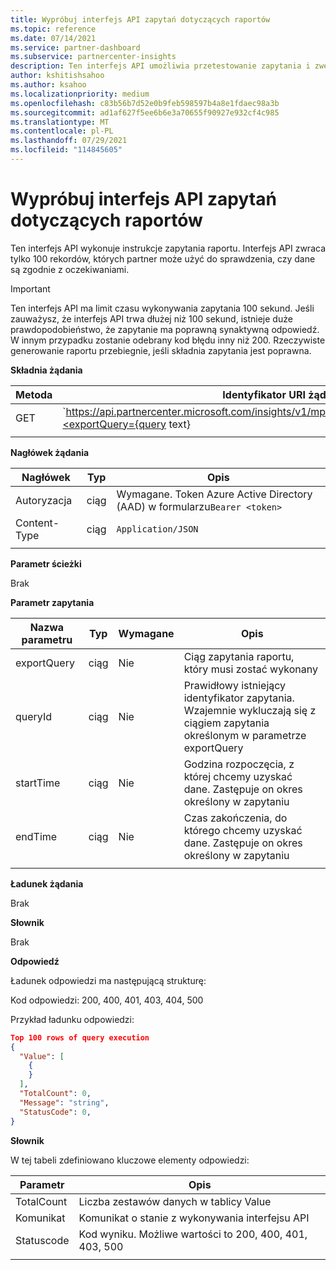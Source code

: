 ```yaml
---
title: Wypróbuj interfejs API zapytań dotyczących raportów
ms.topic: reference
ms.date: 07/14/2021
ms.service: partner-dashboard
ms.subservice: partnercenter-insights
description: Ten interfejs API umożliwia przetestowanie zapytania i zweryfikowanie wyników w Partner Center szczegółowych informacji.
author: kshitishsahoo
ms.author: ksahoo
ms.localizationpriority: medium
ms.openlocfilehash: c83b56b7d52e0b9feb598597b4a8e1fdaec98a3b
ms.sourcegitcommit: ad1af627f5ee6b6e3a70655f90927e932cf4c985
ms.translationtype: MT
ms.contentlocale: pl-PL
ms.lasthandoff: 07/29/2021
ms.locfileid: "114845605"
---
```

# <a name="try-report-queries-api"></a>Wypróbuj interfejs API zapytań dotyczących raportów

Ten interfejs API wykonuje instrukcje zapytania raportu. Interfejs API zwraca tylko 100 rekordów, których partner może użyć do sprawdzenia, czy dane są zgodnie z oczekiwaniami.

> [!IMPORTANT]
> Ten interfejs API ma limit czasu wykonywania zapytania 100 sekund. Jeśli zauważysz, że interfejs API trwa dłużej niż 100 sekund, istnieje duże prawdopodobieństwo, że zapytanie ma poprawną synaktywną odpowiedź. W innym przypadku zostanie odebrany kod błędu inny niż 200. Rzeczywiste generowanie raportu przebiegnie, jeśli składnia zapytania jest poprawna.

**Składnia żądania**

|    Metoda    |    Identyfikator URI żądania    |
|    ----    |    ----    |
|    GET    |    `https://api.partnercenter.microsoft.com/insights/v1/mpn/ScheduledQueries/testQueryResult?<exportQuery={query text}|queryId={queryId}>`    |
|        |        |

**Nagłówek żądania**

|    Nagłówek    |    Typ    |    Opis    |
|    ----    |    ----    |    ----    |
|    Autoryzacja    |    ciąg    |    Wymagane. Token Azure Active Directory (AAD) w formularzu`Bearer <token>`    |
|    Content-Type    |    ciąg    |    `Application/JSON`    |
|        |        |        |

**Parametr ścieżki**

Brak

**Parametr zapytania**

|    Nazwa parametru    |    Typ    |    Wymagane    |    Opis    |
|    ----    |    ----    |    ----    |    ----    |
|    exportQuery     |    ciąg    |    Nie    |    Ciąg zapytania raportu, który musi zostać wykonany     |
|    queryId     |    ciąg    |    Nie    |    Prawidłowy istniejący identyfikator zapytania. Wzajemnie wykluczają się z ciągiem zapytania określonym w parametrze exportQuery    |
|    startTime     |    ciąg    |    Nie    |    Godzina rozpoczęcia, z której chcemy uzyskać dane. Zastępuje on okres określony w zapytaniu    |
|    endTime     |    ciąg    |    Nie    |    Czas zakończenia, do którego chcemy uzyskać dane. Zastępuje on okres określony w zapytaniu    |
|        |        |        |        |

**Ładunek żądania**

Brak

**Słownik**

Brak

**Odpowiedź**

Ładunek odpowiedzi ma następującą strukturę:

Kod odpowiedzi: 200, 400, 401, 403, 404, 500

Przykład ładunku odpowiedzi:

```json
Top 100 rows of query execution 
{ 
  "Value": [ 
    { 
    } 
  ], 
  "TotalCount": 0, 
  "Message": "string", 
  "StatusCode": 0, 
} 
```

**Słownik**

W tej tabeli zdefiniowano kluczowe elementy odpowiedzi:

|    Parametr    |    Opis    |
|    ----    |    ----    |
|    TotalCount     |    Liczba zestawów danych w tablicy Value     |
|    Komunikat     |    Komunikat o stanie z wykonywania interfejsu API     |
|    Statuscode     |    Kod wyniku. Możliwe wartości to 200, 400, 401, 403, 500     |
|        |        |
